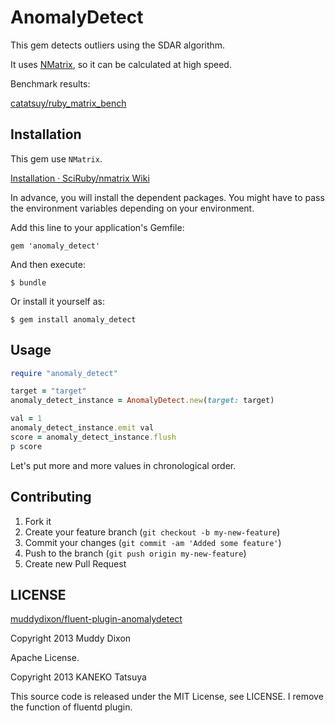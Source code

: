 # AnomalyDetect

This gem detects outliers using the SDAR algorithm.

It uses [NMatrix](https://github.com/SciRuby/nmatrix), so it can be calculated at high speed.

Benchmark results:

[catatsuy/ruby_matrix_bench](https://github.com/catatsuy/ruby_matrix_bench)


## Installation

This gem use `NMatrix`.

[Installation · SciRuby/nmatrix Wiki](https://github.com/SciRuby/nmatrix/wiki/Installation)

In advance, you will install the dependent packages.
You might have to pass the environment variables depending on your environment.

Add this line to your application's Gemfile:

    gem 'anomaly_detect'

And then execute:

    $ bundle

Or install it yourself as:

    $ gem install anomaly_detect

## Usage

```ruby:main.rb
require "anomaly_detect"

target = "target"
anomaly_detect_instance = AnomalyDetect.new(target: target)

val = 1
anomaly_detect_instance.emit val
score = anomaly_detect_instance.flush
p score
```

Let's put more and more values in chronological order.


## Contributing

1. Fork it
2. Create your feature branch (`git checkout -b my-new-feature`)
3. Commit your changes (`git commit -am 'Added some feature'`)
4. Push to the branch (`git push origin my-new-feature`)
5. Create new Pull Request


## LICENSE

[muddydixon/fluent-plugin-anomalydetect](https://github.com/muddydixon/fluent-plugin-anomalydetect)

Copyright 2013 Muddy Dixon

Apache License.

Copyright 2013 KANEKO Tatsuya

This source code is released under the MIT License, see LICENSE.
I remove the function of fluentd plugin.
